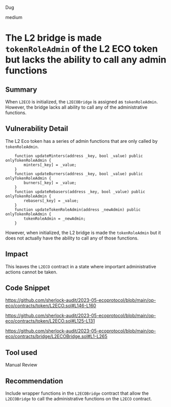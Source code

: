Dug

medium

# The L2 bridge is made `tokenRoleAdmin` of the L2 ECO token but lacks the ability to call any admin functions

## Summary

When `L2ECO` is initialized, the `L2ECOBridge` is assigned as `tokenRoleAdmin`. However, the bridge lacks all ability to call any of the administrative functions.

## Vulnerability Detail

The L2 Eco token has a series of admin functions that are only called by `tokenRoleAdmin`. 

```solidity
    function updateMinters(address _key, bool _value) public onlyTokenRoleAdmin {
        minters[_key] = _value;
    }
    function updateBurners(address _key, bool _value) public onlyTokenRoleAdmin {
        burners[_key] = _value;
    }
    function updateRebasers(address _key, bool _value) public onlyTokenRoleAdmin {
        rebasers[_key] = _value;
    }
    function updateTokenRoleAdmin(address _newAdmin) public onlyTokenRoleAdmin {
        tokenRoleAdmin = _newAdmin;
    }
```

However, when initialized, the L2 bridge is made the `tokenRoleAdmin` but it does not actually have the ability to call any of those functions.

## Impact

This leaves the `L2ECO` contract in a state where important administrative actions cannot be taken.

## Code Snippet

https://github.com/sherlock-audit/2023-05-ecoprotocol/blob/main/op-eco/contracts/token/L2ECO.sol#L146-L160

https://github.com/sherlock-audit/2023-05-ecoprotocol/blob/main/op-eco/contracts/token/L2ECO.sol#L125-L131

https://github.com/sherlock-audit/2023-05-ecoprotocol/blob/main/op-eco/contracts/bridge/L2ECOBridge.sol#L1-L265

## Tool used

Manual Review

## Recommendation

Include wrapper functions in the `L2ECOBridge` contract that allow the `L2ECOBridge` to call the administrative functions on the `L2ECO` contract.
